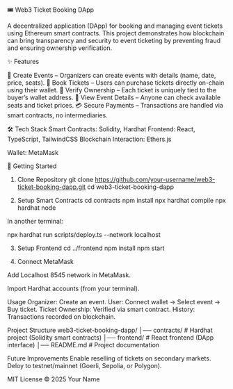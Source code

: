 🎟️ Web3 Ticket Booking DApp

A decentralized application (DApp) for booking and managing event tickets using Ethereum smart contracts.
This project demonstrates how blockchain can bring transparency and security to event ticketing by preventing fraud and ensuring ownership verification.

✨ Features

🎫 Create Events – Organizers can create events with details (name, date, price, seats).
🛒 Book Tickets – Users can purchase tickets directly on-chain using their wallet.
🔐 Verify Ownership – Each ticket is uniquely tied to the buyer’s wallet address.
📜 View Event Details – Anyone can check available seats and ticket prices.
💳 Secure Payments – Transactions are handled via smart contracts, no intermediaries.

🛠️ Tech Stack
Smart Contracts: Solidity, Hardhat
Frontend: React, TypeScript, TailwindCSS
Blockchain Interaction: Ethers.js

Wallet: MetaMask

🚀 Getting Started
1. Clone Repository
git clone https://github.com/your-username/web3-ticket-booking-dapp.git
cd web3-ticket-booking-dapp

2. Setup Smart Contracts
cd contracts
npm install
npx hardhat compile
npx hardhat node


In another terminal:

npx hardhat run scripts/deploy.ts --network localhost

3. Setup Frontend
cd ../frontend
npm install
npm start

4. Connect MetaMask

Add Localhost 8545 network in MetaMask.

Import Hardhat accounts (from your terminal).

 Usage
Organizer: Create an event.
User: Connect wallet → Select event → Buy ticket.
Ticket Ownership: Verified via smart contract.
History: Transactions recorded on blockchain.

 Project Structure
web3-ticket-booking-dapp/
│── contracts/   # Hardhat project (Solidity smart contracts)
│── frontend/    # React frontend (DApp interface)
│── README.md    # Project documentation

 Future Improvements
Enable reselling of tickets on secondary markets.
Deloy to testnet/mainnet (Goerli, Sepolia, or Polygon).


MIT License © 2025 Your Name
